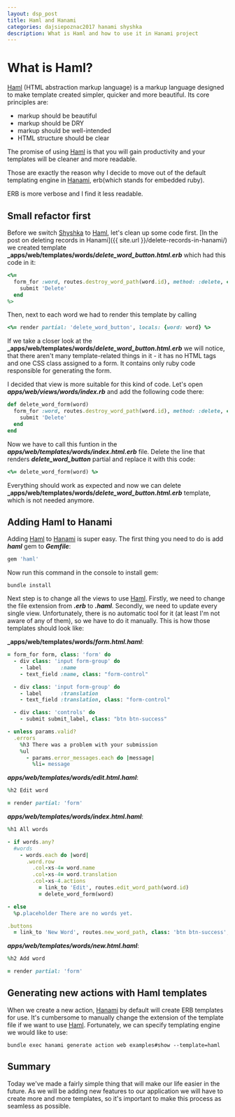```yaml
---
layout: dsp_post
title: Haml and Hanami
categories: dajsiepoznac2017 hanami shyshka
description: What is Haml and how to use it in Hanami project
---
```


# What is Haml?

[Haml](http://haml.info/) (HTML abstraction markup language) is a markup language designed to make template created simpler, quicker and more beautiful. Its core principles are:
* markup should be beautiful
* markup should be DRY
* markup should be well-intended
* HTML structure should be clear

The promise of using [Haml](http://haml.info/) is that you will gain productivity and your templates will be cleaner and more readable.

Those are exactly the reason why I decide to move out of the default templating engine in [Hanami](http://hanamirb.org/), erb(which stands for embedded ruby).

ERB is more verbose and I find it less readable. 

## Small refactor first

Before we switch [Shyshka](https://github.com/detfis/shyshka) to [Haml](http://haml.info/), let's clean up some code first. [In the post on deleting records in Hanami]({{ site.url }}/delete-records-in-hanami/) we created template **_apps/web/templates/words/_delete_word_button.html.erb_** which had this code in it:

```ruby
<%= 
  form_for :word, routes.destroy_word_path(word.id), method: :delete, class: "delete_word" do
    submit 'Delete'
  end
%>
```

Then, next to each word we had to render this template by calling

```ruby
<%= render partial: 'delete_word_button', locals: {word: word} %>
```

If we take a closer look at the **_apps/web/templates/words/_delete_word_button.html.erb_** we will notice, that there aren't many template-related things in it - it has no HTML tags and one CSS class assigned to a form. It contains only ruby code responsible for generating the form.

I decided that view is more suitable for this kind of code. Let's open **_apps/web/views/words/index.rb_** and add the following code there:

```ruby
def delete_word_form(word)
  form_for :word, routes.destroy_word_path(word.id), method: :delete, class: "delete_word" do
    submit 'Delete'
  end
end
```

Now we have to call this funtion in the **_apps/web/templates/words/index.html.erb_** file. Delete the line that renders **_delete_word_button_** partial and replace it with this code:

```ruby
<%= delete_word_form(word) %>
``` 

Everything should work as expected and now we can delete **_apps/web/templates/words/_delete_word_button.html.erb_** template, which is not needed anymore.

## Adding Haml to Hanami

Adding [Haml](http://haml.info/) to [Hanami](http://hanamirb.org/) is super easy. The first thing you need to do is add **_haml_** gem to **_Gemfile_**: 

```ruby
gem 'haml'
```

Now run this command in the console to install gem:

```
bundle install
```

Next step is to change all the views to use [Haml](http://haml.info/). Firstly, we need to change the file extension from **_.erb_** to **_.haml_**. Secondly, we need to update every single view. Unfortunately, there is no automatic tool for it (at least I'm not aware of any of them), so we have to do it manually. This is how those templates should look like:

**_apps/web/templates/words/_form.html.haml_**:

```ruby
= form_for form, class: 'form' do
  - div class: 'input form-group' do
    - label      :name
    - text_field :name, class: "form-control"

  - div class: 'input form-group' do
    - label      :translation
    - text_field :translation, class: "form-control"

  - div class: 'controls' do
    - submit submit_label, class: "btn btn-success"

- unless params.valid?
  .errors
    %h3 There was a problem with your submission
    %ul
      - params.error_messages.each do |message|
        %li= message
```

**_apps/web/templates/words/edit.html.haml_**:

```ruby
%h2 Edit word

= render partial: 'form'
```

**_apps/web/templates/words/index.html.haml_**:

```ruby
%h1 All words

- if words.any?
  #words
    - words.each do |word|
      .word.row
        .col-xs-4= word.name
        .col-xs-4= word.translation
        .col-xs-4.actions
          = link_to 'Edit', routes.edit_word_path(word.id)
          = delete_word_form(word)

- else
  %p.placeholder There are no words yet.

.buttons
  = link_to 'New Word', routes.new_word_path, class: 'btn btn-success', title: 'New Word'
```

**_apps/web/templates/words/new.html.haml_**:

```ruby
%h2 Add word

= render partial: 'form'
```

## Generating new actions with Haml templates

When we create a new action, [Hanami](http://hanamirb.org/) by default will create ERB templates for use. It's cumbersome to manually change the extension of the template file if we want to use [Haml](http://haml.info/). Fortunately, we can specify templating engine we would like to use:

```
bundle exec hanami generate action web examples#show --template=haml
```

## Summary

Today we've made a fairly simple thing that will make our life easier in the future. As we will be adding new features to our application we will have to create more and more templates, so it's important to make this process as seamless as possible.